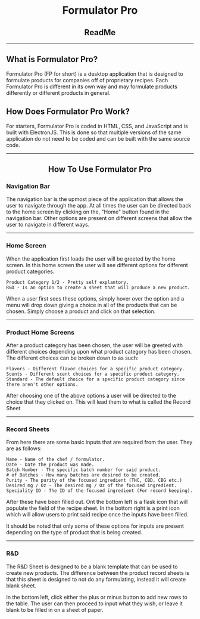 <center>
    <h1>Formulator Pro</h1>
    <h2>ReadMe</h2>
</center>

---

## What is Formulator Pro?
Formulator Pro (FP for short) is a desktop application that is designed to formulate products for companies off of proprietary recipes. Each Formulator Pro is different in its own way and may formulate products differently or different products in general.

## How Does Formulator Pro Work?
For starters, Formulator Pro is coded in HTML, CSS, and JavaScript and is built with ElectronJS. This is done so that multiple versions of the same application do not need to be coded and can be built with the same source code.

---

<center>
    <h2>How To Use Formulator Pro</h2>
</center>

### Navigation Bar
The navigation bar is the upmost piece of the application that allows the user to navigate through the app. At all times the user can be directed back to the home screen by clicking on the, "Home" button found in the navigation bar. Other options are present on different screens that allow the user to navigate in different ways.

---

### Home Screen
When the application first loads the user will be greeted by the home screen. In this home screen the user will see different options for different product categories.

    Product Category 1/2 - Pretty self explantory.
    R&D - Is an option to create a sheet that will produce a new product.

When a user first sees these options, simply hover over the option and a menu will drop down giving a choice in all of the products that can be chosen. Simply choose a product and click on that selection.

---

### Product Home Screens
After a product category has been chosen, the user will be greeted with different choices depending upon what product category has been chosen. The different choices can be broken down to as such:

    Flavors - Different flavor choices for a specific product category.
    Scents - Different scent choices for a specific product category.
    Standard - The default choice for a specific product category since there aren't other options.

After choosing one of the above options a user will be directed to the choice that they clicked on. This will lead them to what is called the Record Sheet

---

### Record Sheets
From here there are some basic inputs that are required from the user. They are as follows:

    Name - Name of the chef / formulator.
    Date - Date the product was made.
    Batch Number - The specific batch number for said product.
    # of Batches - How many batches are desired to be created.
    Purity - The purity of the focused ingredient (THC, CBD, CBG etc.)
    Desired mg / Oz - The desired mg / Oz of the focused ingredient.
    Speciality ID - The ID of the focused ingredient (For record keeping).

After these have been filled out. Ont the bottom left is a flask icon that will populate the field of the recipe sheet. In the bottom right is a print icon which will allow users to print said recipe once the inputs have been filled.

It should be noted that only some of these options for inputs are present depending on the type of product that is being created.

--- 

### R&D

The R&D Sheet is designed to be a blank template that can be used to create new products. The difference between the product record sheets is that this sheet is designed to not do any formulating, instead it will create blank sheet.

In the bottom left, click either the plus or minus button to add new rows to the table. The user can then proceed to input what they wish, or leave it blank to be filled in on a sheet of paper.